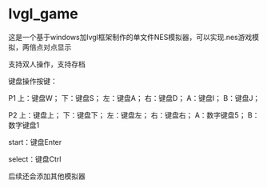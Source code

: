 # lvgl_game

这是一个基于windows加lvgl框架制作的单文件NES模拟器，可以实现.nes游戏模拟，两倍点对点显示

支持双人操作，支持存档

键盘操作按键：

P1
上：键盘W；
下：键盘S；
左：键盘A；
右：键盘D；
A：键盘I；
B：键盘J；

P2
上：键盘上；
下：键盘下；
左：键盘左；
右：键盘右；
A：数字键盘5；
B：数字键盘1

start：键盘Enter

select：键盘Ctrl

后续还会添加其他模拟器

